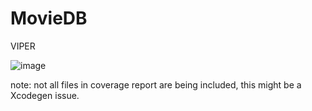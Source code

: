 # MovieDB

VIPER

![image](https://miro.medium.com/v2/resize:fit:1021/1*6W73TuYu1DWi9JY4_Uh8aA.png)

note: not all files in coverage report are being included, this might be a Xcodegen issue.
